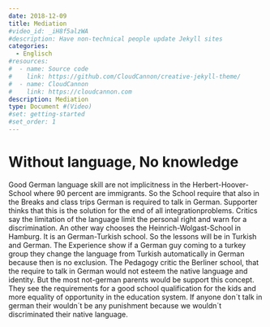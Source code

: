 ```yaml
---
date: 2018-12-09
title: Mediation
#video_id: _iH8f5alzWA
#description: Have non-technical people update Jekyll sites
categories:
  - Englisch
#resources:
#  - name: Source code
#    link: https://github.com/CloudCannon/creative-jekyll-theme/
#  - name: CloudCannon
#    link: https://cloudcannon.com
description: Mediation
type: Document #(Video)
#set: getting-started
#set_order: 1
---
```


# Without language, No knowledge
Good German language skill are not implicitness in the Herbert-Hoover-School where 90 percent are immigrants. So the School require that also in the Breaks and class trips German is required to talk in German. Supporter thinks that this is the solution for the end of all integrationproblems. Critics say the limitation of the language limit the personal right and warn for a discrimination. An other way chooses the Heinrich-Wolgast-School in Hamburg. It is an German-Turkish school. So the lessons will be in Turkish and German. The Experience show if a German guy coming to a turkey group they change the language from Turkish automatically in German because then is no exclusion. The Pedagogy critic the Berliner school, that the require to talk in German would not esteem the native language and identity. But the most not-german parents would be support this concept. They see the requirements for a good school qualification for the kids and more equality of opportunity in the education system. If anyone don´t talk in german their wouldn´t be any punishment because we wouldn´t discriminated their native language.

